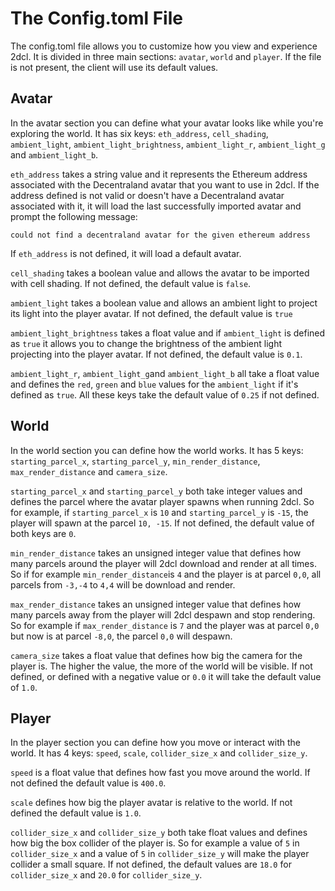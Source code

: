 # The Config.toml File

The config.toml file allows you to customize how you view and experience 2dcl.
It is divided in three main sections: `avatar`, `world` and `player`.
If the file is not present, the client will use its default values.

## Avatar

In the avatar section you can define what your avatar looks like while you're exploring the world.
It has six keys: `eth_address`, `cell_shading`, `ambient_light`, `ambient_light_brightness`, `ambient_light_r`, `ambient_light_g` and `ambient_light_b`.

`eth_address` takes a string value and it represents the Ethereum address associated with the Decentraland avatar that you want to use in 2dcl. If the address defined is not valid or doesn't have a Decentraland avatar associated with it, it will load the last successfully imported avatar and prompt the following message:

```
could not find a decentraland avatar for the given ethereum address
```

If `eth_address` is not defined, it will load a default avatar.

`cell_shading` takes a boolean value and allows the avatar to be imported with cell shading. If not defined, the default value is `false`.

`ambient_light` takes a boolean value and allows an ambient light to project its light into the player avatar. If not defined, the default value is `true`

`ambient_light_brightness` takes a float value and if `ambient_light` is defined as `true` it allows you to change the brightness of the ambient light projecting into the player avatar. If not defined, the default value is `0.1`.

`ambient_light_r`, `ambient_light_g`and `ambient_light_b` all take a float value and defines the `red`, `green` and `blue` values for the `ambient_light` if it's defined as `true`. All these keys take the default value of `0.25` if not defined. 


## World

In the world section you can define how the world works. It has 5 keys: `starting_parcel_x`, `starting_parcel_y`, `min_render_distance`, `max_render_distance` and `camera_size`.

`starting_parcel_x` and `starting_parcel_y` both take integer values and defines the parcel where the avatar player spawns when running 2dcl. So for example, if `starting_parcel_x` is `10` and `starting_parcel_y` is `-15`, the player will spawn at the parcel `10, -15`. If not defined, the default value of both keys are `0`.

`min_render_distance` takes an unsigned integer value that defines how many parcels around the player will 2dcl download and render at all times. So if for example `min_render_distance`is `4` and the player is at parcel `0,0`, all parcels from `-3,-4` to `4,4` will be download and render.

`max_render_distance` takes an unsigned integer value that defines how many parcels away from the player will 2dcl despawn and stop rendering. So for example if `max_render_distance` is `7` and the player was at parcel `0,0` but now is at parcel `-8,0`, the parcel `0,0` will despawn.

`camera_size` takes a float value that defines how big the camera for the player is. The higher the value, the more of the world will be visible. If not defined, or defined with a negative value or `0.0` it will take the default value of `1.0`.

## Player

In the player section you can define how you move or interact with the world. It has 4 keys: `speed`, `scale`, `collider_size_x` and `collider_size_y`.

`speed` is a float value that defines how fast you move around the world. If not defined the default value is `400.0`.

`scale` defines how big the player avatar is relative to the world. If not defined the default value is `1.0`.

`collider_size_x` and `collider_size_y` both take float values and defines how big the box collider of the player is. So for example a value of `5` in `collider_size_x` and a value of `5` in `collider_size_y` will make the player collider a small square. If not defined, the default values are `18.0` for `collider_size_x` and `20.0` for `collider_size_y`.



